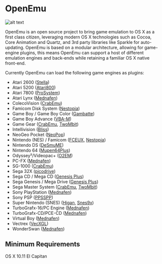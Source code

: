 OpenEmu
=======

![alt text](http://openemu.org/img/intro-md.png "OpenEmu Screenshot")

OpenEmu is an open source project to bring game emulation to OS X as a first
class citizen, leveraging modern OS X technologies such as Cocoa, Core
Animation and Quartz, and 3rd party libraries like Sparkle for auto-updating.
OpenEmu is based on a modular architecture, allowing for game-engine plugins,
this means OpenEmu can support a host of different emulation engines and
back-ends while retaining a familiar OS X native front-end.

Currently OpenEmu can load the following game engines as plugins:

* Atari 2600 ([Stella](http://sourceforge.net/projects/stella/))
* Atari 5200 ([Atari800](http://sourceforge.net/projects/atari800/))
* Atari 7800 ([ProSystem](https://github.com/raz0red/wii7800))
* Atari Lynx ([Mednafen](http://mednafen.sourceforge.net/))
* ColecoVision ([CrabEmu](http://crabemu.sourceforge.net/))
* Famicom Disk System ([Nestopia](http://nestopia.sourceforge.net/))
* Game Boy / Game Boy Color ([Gambatte](https://github.com/sinamas/gambatte))
* Game Boy Advance ([VBA-M](http://sourceforge.net/projects/vbam/))
* Game Gear ([CrabEmu](http://crabemu.sourceforge.net/), [TwoMbit](http://sourceforge.net/projects/twombit/))
* Intellivision ([Bliss](https://github.com/jeremiah-sypult/BlissEmu))
* NeoGeo Pocket ([NeoPop](http://neopop.emuxhaven.net/))
* Nintendo (NES) / Famicom ([FCEUX](http://sourceforge.net/projects/fceultra/), [Nestopia](http://nestopia.sourceforge.net/))
* Nintendo DS ([DeSmuME](http://desmume.org/))
* Nintendo 64 ([Mupen64Plus](https://github.com/mupen64plus))
* Odyssey²/Videopac+ ([O2EM](http://sourceforge.net/projects/o2em/))
* PC-FX ([Mednafen](http://mednafen.sourceforge.net/))
* SG-1000 ([CrabEmu](http://crabemu.sourceforge.net/))
* Sega 32X ([picodrive](https://github.com/notaz/picodrive))
* Sega CD / Mega CD ([Genesis Plus](https://github.com/ekeeke/Genesis-Plus-GX))
* Sega Genesis / Mega Drive ([Genesis Plus](https://github.com/ekeeke/Genesis-Plus-GX))
* Sega Master System ([CrabEmu](http://crabemu.sourceforge.net/), [TwoMbit](http://sourceforge.net/projects/twombit/))
* Sony PlayStation ([Mednafen](http://mednafen.sourceforge.net/))
* Sony PSP ([PPSSPP](https://github.com/hrydgard/ppsspp))
* Super Nintendo (SNES) ([Higan](http://byuu.org/), [Snes9x](https://github.com/snes9xgit/snes9x))
* TurboGrafx-16/PC Engine ([Mednafen](http://mednafen.sourceforge.net/))
* TurboGrafx-CD/PCE-CD ([Mednafen](http://mednafen.sourceforge.net/))
* Virtual Boy ([Mednafen](http://mednafen.sourceforge.net/))
* Vectrex ([VecXGL](http://jum.pdroms.de/emulators/emul.html))
* WonderSwan ([Mednafen](http://mednafen.sourceforge.net/))

Minimum Requirements
--------------------

OS X 10.11 El Capitan
